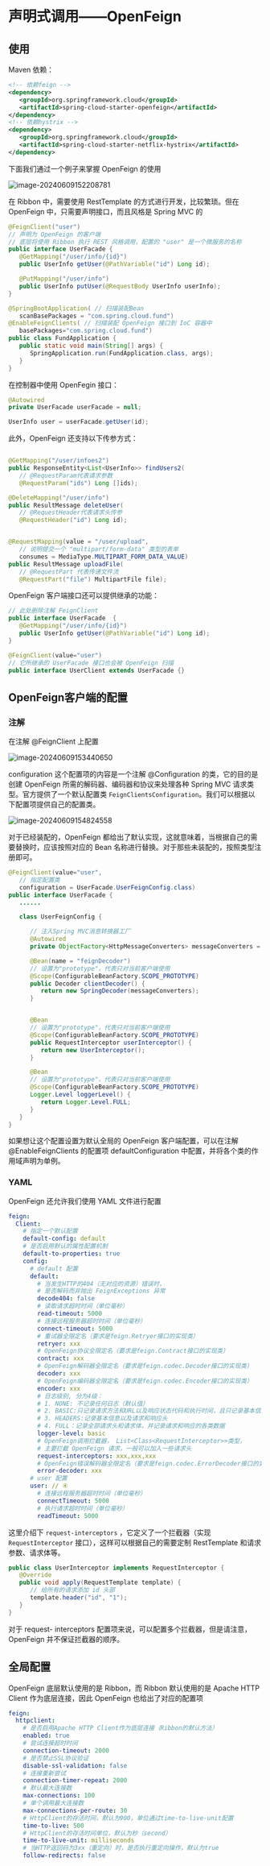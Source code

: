 # 声明式调用——OpenFeign

## 使用

Maven 依赖：

~~~xml
<!-- 依赖feign -->
<dependency>
   <groupId>org.springframework.cloud</groupId>
   <artifactId>spring-cloud-starter-openfeign</artifactId>
</dependency>
<!-- 依赖hystrix -->
<dependency>
   <groupId>org.springframework.cloud</groupId>
   <artifactId>spring-cloud-starter-netflix-hystrix</artifactId>
</dependency>
~~~

下面我们通过一个例子来掌握 OpenFeign 的使用

![image-20240609152208781](./assets/image-20240609152208781.png)

在 Ribbon 中，需要使用 RestTemplate 的方式进行开发，比较繁琐。但在 OpenFeign 中，只需要声明接口，而且风格是 Spring MVC 的

~~~java
@FeignClient("user") 
// 声明为 OpenFeign 的客户端
// 底层将使用 Ribbon 执行 REST 风格调用，配置的 "user" 是一个微服务的名称
public interface UserFacade {
   @GetMapping("/user/info/{id}")  
   public UserInfo getUser(@PathVariable("id") Long id);

   @PutMapping("/user/info")
   public UserInfo putUser(@RequestBody UserInfo userInfo);
}
~~~

~~~java
@SpringBootApplication( // 扫描装配Bean
   scanBasePackages = "com.spring.cloud.fund")
@EnableFeignClients( // 扫描装配 OpenFeign 接口到 IoC 容器中
   basePackages="com.spring.cloud.fund")
public class FundApplication {
   public static void main(String[] args) {
      SpringApplication.run(FundApplication.class, args);
   }
}
~~~

在控制器中使用 OpenFegin 接口：

~~~java
@Autowired
private UserFacade userFacade = null;

UserInfo user = userFacade.getUser(id);
~~~



此外，OpenFeign 还支持以下传参方式：

~~~java

@GetMapping("/user/infoes2")
public ResponseEntity<List<UserInfo>> findUsers2(
   // @RequestParam代表请求参数
   @RequestParam("ids") Long []ids);

@DeleteMapping("/user/info")
public ResultMessage deleteUser(
   // @RequestHeader代表请求头传参
   @RequestHeader("id") Long id);


@RequestMapping(value = "/user/upload",
   // 说明提交一个 "multipart/form-data" 类型的表单
   consumes = MediaType.MULTIPART_FORM_DATA_VALUE)
public ResultMessage uploadFile(
   // @RequestPart 代表传递文件流
   @RequestPart("file") MultipartFile file);
~~~



OpenFeign 客户端接口还可以提供继承的功能：

~~~java
// 此处删除注解 FeignClient
public interface UserFacade  {
   @GetMapping("/user/info/{id}")  
   public UserInfo getUser(@PathVariable("id") Long id);
}

@FeignClient(value="user")
// 它所继承的 UserFacade 接口也会被 OpenFeign 扫描
public interface UserClient extends UserFacade {}
~~~

## OpenFeign客户端的配置

### 注解

在注解 @FeignClient 上配置

![image-20240609153440650](./assets/image-20240609153440650.png)

configuration 这个配置项的内容是一个注解 @Configuration 的类，它的目的是创建 OpenFeign 所需的解码器、编码器和协议来处理各种 Spring MVC 请求类型。官方提供了一个默认配置类 `FeignClientsConfiguration`。我们可以根据以下配置项提供自己的配置类。

![image-20240609154824558](./assets/image-20240609154824558.png)

对于已经装配的，OpenFeign 都给出了默认实现，这就意味着，当根据自己的需要替换时，应该按照对应的 Bean 名称进行替换。对于那些未装配的，按照类型注册即可。

~~~java
@FeignClient(value="user", 
   // 指定配置类
   configuration = UserFacade.UserFeignConfig.class)
public interface UserFacade {
   ...... 

   class UserFeignConfig {

      // 注入Spring MVC消息转换器工厂
      @Autowired
      private ObjectFactory<HttpMessageConverters> messageConverters = null;

      @Bean(name = "feignDecoder")
      // 设置为"prototype"，代表只对当前客户端使用
      @Scope(ConfigurableBeanFactory.SCOPE_PROTOTYPE)
      public Decoder clientDecoder() {
         return new SpringDecoder(messageConverters);
      }


      @Bean
      // 设置为"prototype"，代表只对当前客户端使用
      @Scope(ConfigurableBeanFactory.SCOPE_PROTOTYPE)
      public RequestInterceptor userInterceptor() {
         return new UserInterceptor();
      }

      @Bean
      // 设置为"prototype"，代表只对当前客户端使用
      @Scope(ConfigurableBeanFactory.SCOPE_PROTOTYPE)
      Logger.Level loggerLevel() {
         return Logger.Level.FULL;
      }
   }
}
~~~

如果想让这个配置设置为默认全局的 OpenFeign 客户端配置，可以在注解 @EnableFeignClients 的配置项 defaultConfiguration 中配置，并将各个类的作用域声明为单例。

### YAML

OpenFeign 还允许我们使用 YAML 文件进行配置

~~~yaml
feign:
  Client:
    # 指定一个默认配置
    default-config: default 
    # 是否启用默认的属性配置机制
    default-to-properties: true
    config: 
      # default 配置 
      default:  
        # 当发生HTTP的404（无对应的资源）错误时，
        # 是否解码而非抛出 FeignExceptions 异常
        decode404: false
        # 读取请求超时时间（单位毫秒）
        read-timeout: 5000
        # 连接远程服务器超时时间（单位毫秒）
        connect-timeout: 5000
        # 重试器全限定名（要求是feign.Retryer接口的实现类）
        retryer: xxx
        # OpenFeign协议全限定名（要求是feign.Contract接口的实现类） 
        contract: xxx
        # OpenFeign解码器全限定名（要求是feign.codec.Decoder接口的实现类）
        decoder: xxx
        # OpenFeign编码器全限定名（要求是feign.codec.Encoder接口的实现类）
        encoder: xxx
        # 日志级别, 分为4级：
        # 1. NONE: 不记录任何日志（默认值）
        # 2. BASIC:只记录请求方法和URL以及响应状态代码和执行时间，且只记录基本信息以及请求和响应头
        # 3. HEADERS:记录基本信息以及请求和响应头
        # 4. FULL：记录全部请求头和请求体，并记录请求和响应的各类数据
        logger-level: basic
        # OpenFeign调用拦截器， List<Class<RequestInterceptor>>类型，
        # 主要拦截 OpenFeign 请求，一般可以加入一些请求头
        request-interceptors: xxx,xxx,xxx
        # OpenFeign错误解码器全限定名（要求是feign.codec.ErrorDecoder接口的实现类）
        error-decoder: xxx
      # user 配置
      user: // ④  
        # 连接远程服务器超时时间（单位毫秒）
        connectTimeout: 5000
        # 执行请求超时时间（单位毫秒）
        readTimeout: 5000
~~~

这里介绍下 `request-interceptors` ，它定义了一个拦截器（实现 `RequestInterceptor` 接口），这样可以根据自己的需要定制 RestTemplate 和请求参数、请求体等。

~~~java
public class UserInterceptor implements RequestInterceptor {
   @Override
   public void apply(RequestTemplate template) {
      // 给所有的请求添加 id 头部
      template.header("id", "1");
   }
}
~~~

对于 request- interceptors 配置项来说，可以配置多个拦截器，但是请注意，OpenFeign 并不保证拦截器的顺序。

## 全局配置

OpenFeign 底层默认使用的是 Ribbon，而 Ribbon 默认使用的是 Apache HTTP Client 作为底层连接，因此 OpenFeign 也给出了对应的配置项

~~~yaml
feign:
  httpclient:
    # 是否启用Apache HTTP Client作为底层连接（Ribbon的默认方法）
    enabled: true
    # 尝试连接超时时间
    connection-timeout: 2000
    # 是否禁止SSL协议验证
    disable-ssl-validation: false
    # 连接重新尝试
    connection-timer-repeat: 2000
    # 默认最大连接数
    max-connections: 100
    # 单个调用最大连接数
    max-connections-per-route: 30
    # HttpClient的存活时间，默认为900，单位通过time-to-live-unit配置
    time-to-live: 500
    # HttpClient的存活时间单位，默认为秒（second）
    time-to-live-unit: milliseconds
    # 当HTTP返回码为3xx（重定向）时，是否执行重定向操作，默认为true
    follow-redirects: false
~~~
